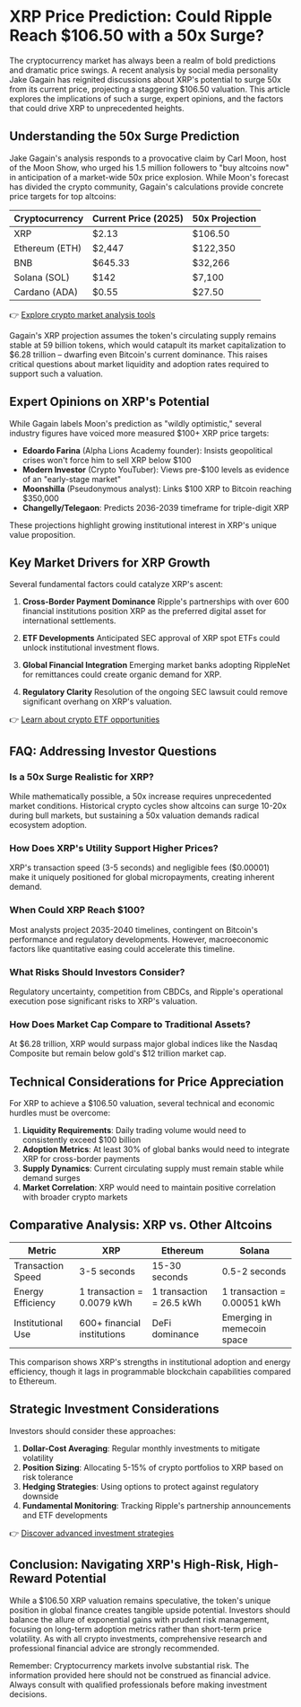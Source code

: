 # XRP Price Prediction: Could Ripple Reach $106.50 with a 50x Surge?

The cryptocurrency market has always been a realm of bold predictions and dramatic price swings. A recent analysis by social media personality Jake Gagain has reignited discussions about XRP's potential to surge 50x from its current price, projecting a staggering $106.50 valuation. This article explores the implications of such a surge, expert opinions, and the factors that could drive XRP to unprecedented heights.

## Understanding the 50x Surge Prediction

Jake Gagain's analysis responds to a provocative claim by Carl Moon, host of the Moon Show, who urged his 1.5 million followers to "buy altcoins now" in anticipation of a market-wide 50x price explosion. While Moon's forecast has divided the crypto community, Gagain's calculations provide concrete price targets for top altcoins:

| Cryptocurrency | Current Price (2025) | 50x Projection |
|----------------|---------------------|----------------|
| XRP            | $2.13               | $106.50        |
| Ethereum (ETH) | $2,447              | $122,350       |
| BNB            | $645.33             | $32,266        |
| Solana (SOL)   | $142                | $7,100         |
| Cardano (ADA)  | $0.55               | $27.50         |

👉 [Explore crypto market analysis tools](https://bit.ly/okx-bonus)

Gagain's XRP projection assumes the token's circulating supply remains stable at 59 billion tokens, which would catapult its market capitalization to $6.28 trillion – dwarfing even Bitcoin's current dominance. This raises critical questions about market liquidity and adoption rates required to support such a valuation.

## Expert Opinions on XRP's Potential

While Gagain labels Moon's prediction as "wildly optimistic," several industry figures have voiced more measured $100+ XRP price targets:

- **Edoardo Farina** (Alpha Lions Academy founder): Insists geopolitical crises won't force him to sell XRP below $100
- **Modern Investor** (Crypto YouTuber): Views pre-$100 levels as evidence of an "early-stage market"
- **Moonshilla** (Pseudonymous analyst): Links $100 XRP to Bitcoin reaching $350,000
- **Changelly/Telegaon**: Predicts 2036-2039 timeframe for triple-digit XRP

These projections highlight growing institutional interest in XRP's unique value proposition.

## Key Market Drivers for XRP Growth

Several fundamental factors could catalyze XRP's ascent:

1. **Cross-Border Payment Dominance**
   Ripple's partnerships with over 600 financial institutions position XRP as the preferred digital asset for international settlements.

2. **ETF Developments**
   Anticipated SEC approval of XRP spot ETFs could unlock institutional investment flows.

3. **Global Financial Integration**
   Emerging market banks adopting RippleNet for remittances could create organic demand for XRP.

4. **Regulatory Clarity**
   Resolution of the ongoing SEC lawsuit could remove significant overhang on XRP's valuation.

👉 [Learn about crypto ETF opportunities](https://bit.ly/okx-bonus)

## FAQ: Addressing Investor Questions

### Is a 50x Surge Realistic for XRP?
While mathematically possible, a 50x increase requires unprecedented market conditions. Historical crypto cycles show altcoins can surge 10-20x during bull markets, but sustaining a 50x valuation demands radical ecosystem adoption.

### How Does XRP's Utility Support Higher Prices?
XRP's transaction speed (3-5 seconds) and negligible fees ($0.00001) make it uniquely positioned for global micropayments, creating inherent demand.

### When Could XRP Reach $100?
Most analysts project 2035-2040 timelines, contingent on Bitcoin's performance and regulatory developments. However, macroeconomic factors like quantitative easing could accelerate this timeline.

### What Risks Should Investors Consider?
Regulatory uncertainty, competition from CBDCs, and Ripple's operational execution pose significant risks to XRP's valuation.

### How Does Market Cap Compare to Traditional Assets?
At $6.28 trillion, XRP would surpass major global indices like the Nasdaq Composite but remain below gold's $12 trillion market cap.

## Technical Considerations for Price Appreciation

For XRP to achieve a $106.50 valuation, several technical and economic hurdles must be overcome:

1. **Liquidity Requirements**: Daily trading volume would need to consistently exceed $100 billion
2. **Adoption Metrics**: At least 30% of global banks would need to integrate XRP for cross-border payments
3. **Supply Dynamics**: Current circulating supply must remain stable while demand surges
4. **Market Correlation**: XRP would need to maintain positive correlation with broader crypto markets

## Comparative Analysis: XRP vs. Other Altcoins

| Metric            | XRP           | Ethereum      | Solana        |
|-------------------|---------------|---------------|---------------|
| Transaction Speed | 3-5 seconds   | 15-30 seconds | 0.5-2 seconds |
| Energy Efficiency | 1 transaction = 0.0079 kWh | 1 transaction = 26.5 kWh | 1 transaction = 0.00051 kWh |
| Institutional Use | 600+ financial institutions | DeFi dominance | Emerging in memecoin space |

This comparison shows XRP's strengths in institutional adoption and energy efficiency, though it lags in programmable blockchain capabilities compared to Ethereum.

## Strategic Investment Considerations

Investors should consider these approaches:
1. **Dollar-Cost Averaging**: Regular monthly investments to mitigate volatility
2. **Position Sizing**: Allocating 5-15% of crypto portfolios to XRP based on risk tolerance
3. **Hedging Strategies**: Using options to protect against regulatory downside
4. **Fundamental Monitoring**: Tracking Ripple's partnership announcements and ETF developments

👉 [Discover advanced investment strategies](https://bit.ly/okx-bonus)

## Conclusion: Navigating XRP's High-Risk, High-Reward Potential

While a $106.50 XRP valuation remains speculative, the token's unique position in global finance creates tangible upside potential. Investors should balance the allure of exponential gains with prudent risk management, focusing on long-term adoption metrics rather than short-term price volatility. As with all crypto investments, comprehensive research and professional financial advice are strongly recommended.

Remember: Cryptocurrency markets involve substantial risk. The information provided here should not be construed as financial advice. Always consult with qualified professionals before making investment decisions.